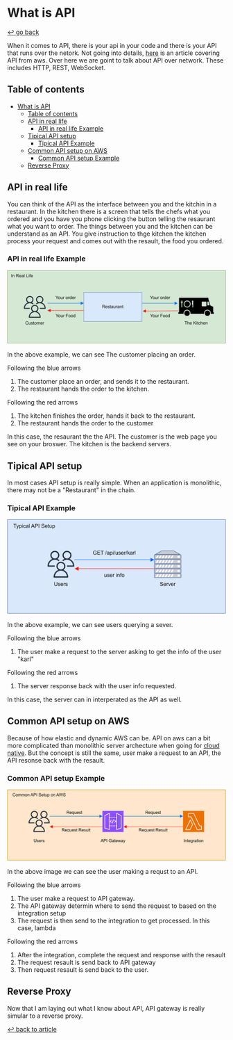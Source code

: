 # What is API

[↩️ go back](../../README.md)

When it comes to API, there is your api in your code and there is your API that runs over the netork. Not going into details, [here](https://aws.amazon.com/what-is/api/) is an article covering API from aws. Over here we are goint to talk about API over network. These includes HTTP, REST, WebSocket.

## Table of contents

- [What is API](#what-is-api)
  - [Table of contents](#table-of-contents)
  - [API in real life](#api-in-real-life)
    - [API in real life Example](#api-in-real-life-example)
  - [Tipical API setup](#tipical-api-setup)
    - [Tipical API Example](#tipical-api-example)
  - [Common API setup on AWS](#common-api-setup-on-aws)
    - [Common API setup Example](#common-api-setup-example)
  - [Reverse Proxy](#reverse-proxy)

## API in real life

You can think of the API as the interface between you and the kitchin in a restaurant. In the kitchen there is a screen that tells the chefs what you ordered and you have you phone clicking the button telling the resaurant what you want to order. The things between you and the kitchen can be understand as an API. You give instruction to thge kitchen the kitchen process your request and comes out with the resault, the food you ordered.

### API in real life Example

![API In Real Life Example](images/api-illistration-IRL.drawio.png)

In the above example, we can see The customer placing an order.

Following the blue arrows

1. The customer place an order, and sends it to the restaurant.
2. The restaurant hands the order to the kitchen.

Following the red arrows

1. The kitchen finishes the order, hands it back to the restaurant.
2. The restaurant hands the order to the customer

In this case, the resaurant the the API. The customer is the web page you see on your broswer. The kitchen is the backend servers.

## Tipical API setup

In most cases API setup is really simple. When an application is monolithic, there may not be a "Restaurant" in the chain.

### Tipical API Example

![Typical API Setup Example](images/api-illistration-tipical.drawio.png)

In the above example, we can see users querying a sever.

Following the blue arrows

1. The user make a request to the server asking to get the info of the user "karl"

Following the red arrows

1. The server response back with the user info requested.

In this case, the server can in interperated as the API as well.

## Common API setup on AWS

Because of how elastic and dynamic AWS can be. API on aws can a bit more complicated than monolithic server archecture when going for [cloud native](https://aws.amazon.com/what-is/cloud-native/). But the concept is still the same, user make a request to an API, the API resonse back with the resault.

### Common API setup Example

![Common API Setup on aws](images/api-illistration-aws.drawio.png)

In the above image we can see the user making a requst to an API.

Following the blue arrows

1. The user make a request to API gateway.
2. The API gateway determin where to send the request to based on the integration setup
3. The request is then send to the integration to get processed. In this case, lambda

Following the red arrows

1. After the integration, complete the request and response with the resault
2. The request resault is send back to API gateway
3. Then request resault is send back to the user.

## Reverse Proxy

Now that I am laying out what I know about API, API gateway is really simular to a reverse proxy.

[↩️ back to article](../../README.md)
